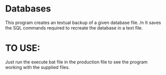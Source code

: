 # Databases

This program creates an textual backup of a given database file. 
/n
It saves the SQL commands required to recreate the database in a text file. 

# TO USE: 
  
  Just run the execute bat file in the production file to see the program working with the supplied files. 
